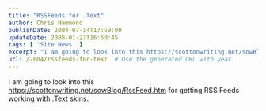 ```yaml
---
title: "RSSFeeds for .Text"
author: Chris Hammond
publishDate: 2004-07-14T17:59:00
updateDate: 2008-01-23T16:50:45
tags: [ 'Site News' ]
excerpt: "I am going to look into this https://scottonwriting.net/sowBlog/RssFeed.htm&nbsp;for getting RSS Feeds working with .Text..."
url: /2004/rssfeeds-for-text  # Use the generated URL with year
---
```

I am going to look into this <A href="https://scottonwriting.net/sowBlog/RssFeed.htm">https://scottonwriting.net/sowBlog/RssFeed.htm</A>&nbsp;for getting RSS Feeds working with .Text skins.
